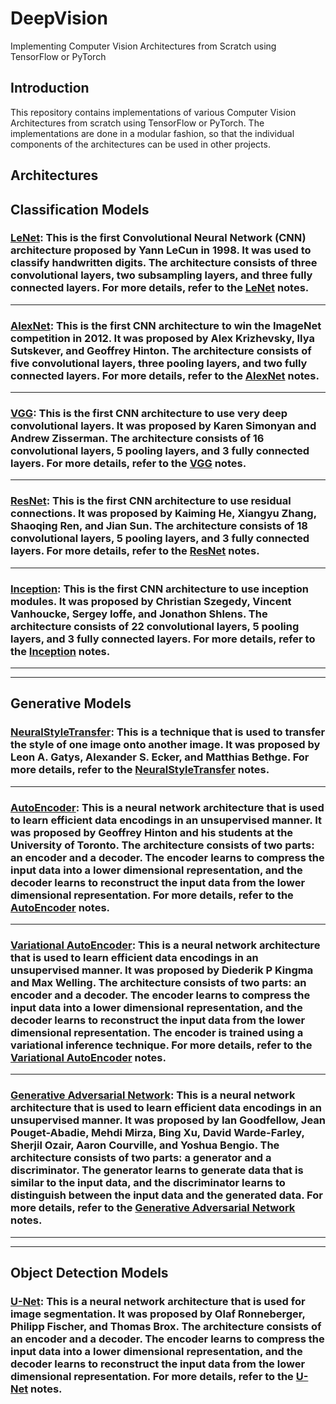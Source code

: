 # DeepVision

Implementing Computer Vision Architectures from Scratch using TensorFlow or PyTorch

## Introduction

This repository contains implementations of various Computer Vision Architectures from scratch using TensorFlow or PyTorch. The implementations are done in a modular fashion, so that the individual components of the architectures can be used in other projects.

## Architectures

## Classification Models

###  [LeNet](http://yann.lecun.com/exdb/publis/pdf/lecun-01a.pdf): This is the first Convolutional Neural Network (CNN) architecture proposed by Yann LeCun in 1998. It was used to classify handwritten digits. The architecture consists of three convolutional layers, two subsampling layers, and three fully connected layers. For more details, refer to the [LeNet](Notes/classification/LeNet.md) notes.

---

###  [AlexNet](https://proceedings.neurips.cc/paper/2012/file/c399862d3b9d6b76c8436e924a68c45b-Paper.pdf): This is the first CNN architecture to win the ImageNet competition in 2012. It was proposed by Alex Krizhevsky, Ilya Sutskever, and Geoffrey Hinton. The architecture consists of five convolutional layers, three pooling layers, and two fully connected layers. For more details, refer to the [AlexNet](Notes/classification/AlexNet.md) notes.

---

### [VGG](https://arxiv.org/pdf/1409.1556v6.pdf): This is the first CNN architecture to use very deep convolutional layers. It was proposed by Karen Simonyan and Andrew Zisserman. The architecture consists of 16 convolutional layers, 5 pooling layers, and 3 fully connected layers. For more details, refer to the [VGG](Notes/classification/VGG.md) notes.

---

### [ResNet](https://arxiv.org/pdf/1512.03385.pdf): This is the first CNN architecture to use residual connections. It was proposed by Kaiming He, Xiangyu Zhang, Shaoqing Ren, and Jian Sun. The architecture consists of 18 convolutional layers, 5 pooling layers, and 3 fully connected layers. For more details, refer to the [ResNet](Notes/classification/ResNet.md) notes.

---

### [Inception](https://arxiv.org/pdf/1409.4842v1.pdf): This is the first CNN architecture to use inception modules. It was proposed by Christian Szegedy, Vincent Vanhoucke, Sergey Ioffe, and Jonathon Shlens. The architecture consists of 22 convolutional layers, 5 pooling layers, and 3 fully connected layers. For more details, refer to the [Inception](Notes/classification/Inception.md) notes.

---
---

## Generative Models

### [NeuralStyleTransfer](https://arxiv.org/pdf/1508.06576.pdf): This is a technique that is used to transfer the style of one image onto another image. It was proposed by Leon A. Gatys, Alexander S. Ecker, and Matthias Bethge. For more details, refer to the [NeuralStyleTransfer](Notes/generative/NeuralStyleTransfer.md) notes.

---

### [AutoEncoder](https://www.science.org/doi/pdf/10.1126/science.1127647): This is a neural network architecture that is used to learn efficient data encodings in an unsupervised manner. It was proposed by Geoffrey Hinton and his students at the University of Toronto. The architecture consists of two parts: an encoder and a decoder. The encoder learns to compress the input data into a lower dimensional representation, and the decoder learns to reconstruct the input data from the lower dimensional representation. For more details, refer to the [AutoEncoder](Notes/generative/Autoencoder.md) notes.

---

### [Variational AutoEncoder](https://arxiv.org/pdf/1312.6114v10.pdf): This is a neural network architecture that is used to learn efficient data encodings in an unsupervised manner. It was proposed by Diederik P Kingma and Max Welling. The architecture consists of two parts: an encoder and a decoder. The encoder learns to compress the input data into a lower dimensional representation, and the decoder learns to reconstruct the input data from the lower dimensional representation. The encoder is trained using a variational inference technique. For more details, refer to the [Variational AutoEncoder](Notes/generative/VariationalAutoencoder.md) notes.

---

### [Generative Adversarial Network](https://arxiv.org/pdf/1406.2661.pdf): This is a neural network architecture that is used to learn efficient data encodings in an unsupervised manner. It was proposed by Ian Goodfellow, Jean Pouget-Abadie, Mehdi Mirza, Bing Xu, David Warde-Farley, Sherjil Ozair, Aaron Courville, and Yoshua Bengio. The architecture consists of two parts: a generator and a discriminator. The generator learns to generate data that is similar to the input data, and the discriminator learns to distinguish between the input data and the generated data. For more details, refer to the [Generative Adversarial Network](Notes/generative/GANs.md) notes.

---
---

## Object Detection Models

### [U-Net](https://arxiv.org/pdf/1505.04597v1.pdf): This is a neural network architecture that is used for image segmentation. It was proposed by Olaf Ronneberger, Philipp Fischer, and Thomas Brox. The architecture consists of an encoder and a decoder. The encoder learns to compress the input data into a lower dimensional representation, and the decoder learns to reconstruct the input data from the lower dimensional representation. For more details, refer to the [U-Net](Notes/object_detection/UNet.md) notes.